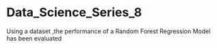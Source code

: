 # Data_Science_Series_8
Using a dataset ,the performance of a Random Forest Regression Model has been evaluated
